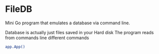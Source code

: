 FileDB
======

Mini Go program that emulates a database via command line.

Database is actually just files saved in your Hard disk
The program reads from commands line different commands

```bash
app.App()
```